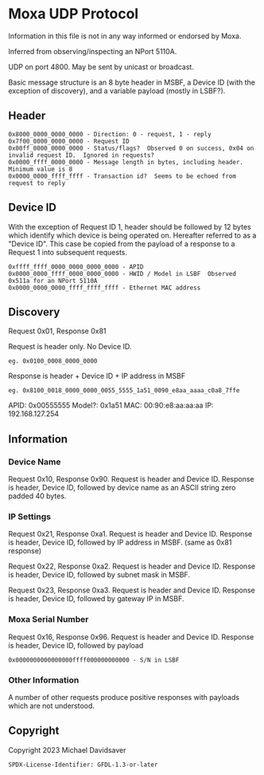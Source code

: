 # Moxa UDP Protocol

Information in this file is not in any way informed or endorsed by Moxa.

Inferred from observing/inspecting an NPort 5110A.

UDP on port 4800.  May be sent by unicast or broadcast.

Basic message structure is an 8 byte header in MSBF,
a Device ID (with the exception of discovery),
and a variable payload (mostly in LSBF?).

## Header

```
0x8000_0000_0000_0000 - Direction: 0 - request, 1 - reply
0x7f00_0000_0000_0000 - Request ID
0x00ff_0000_0000_0000 - Status/flags?  Observed 0 on success, 0x04 on invalid request ID.  Ignored in requests?
0x0000_ffff_0000_0000 - Message length in bytes, including header.  Minimum value is 8
0x0000_0000_ffff_ffff - Transaction id?  Seems to be echoed from request to reply
```

## Device ID

With the exception of Request ID 1, header should be followed by
12 bytes which identify which device is being operated on.
Hereafter referred to as a "Device ID".
This case be copied from the payload of a response to a Request 1
into subsequent requests.

```
0xffff_ffff_0000_0000_0000_0000 - APID
0x0000_0000_ffff_0000_0000_0000 - HWID / Model in LSBF  Observed 0x511a for an NPort 5110A
0x0000_0000_0000_ffff_ffff_ffff - Ethernet MAC address
```

## Discovery

Request 0x01, Response 0x81

Request is header only.  No Device ID.

```
eg. 0x0100_0008_0000_0000
```

Response is header + Device ID + IP address in MSBF

```
eg. 0x8100_0018_0000_0000_0055_5555_1a51_0090_e8aa_aaaa_c0a8_7ffe
```

APID: 0x00555555
Model?: 0x1a51
MAC: 00:90:e8:aa:aa:aa
IP: 192.168.127.254

## Information

### Device Name

Request 0x10, Response 0x90.
Request is header and Device ID.
Response is header, Device ID, followed by device name as an ASCII string zero padded 40 bytes.

### IP Settings

Request 0x21, Response 0xa1.
Request is header and Device ID.
Response is header, Device ID, followed by IP address in MSBF.  (same as 0x81 response)

Request 0x22, Response 0xa2.
Request is header and Device ID.
Response is header, Device ID, followed by subnet mask in MSBF.

Request 0x23, Response 0xa3.
Request is header and Device ID.
Response is header, Device ID, followed by gateway IP in MSBF.

### Moxa Serial Number

Request 0x16, Response 0x96.
Request is header and Device ID.
Response is header, Device ID, followed by payload

```
0x0000000000000000ffff000000000000 - S/N in LSBF
```

### Other Information

A number of other requests produce positive responses with payloads which are not understood.


## Copyright

Copyright 2023 Michael Davidsaver

```
SPDX-License-Identifier: GFDL-1.3-or-later
```
